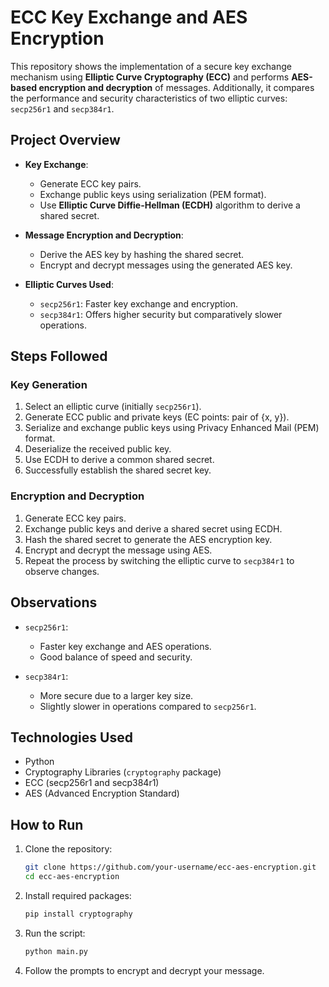 # ECC Key Exchange and AES Encryption

This repository shows the implementation of a secure key exchange mechanism using **Elliptic Curve Cryptography (ECC)** and performs **AES-based encryption and decryption** of messages. Additionally, it compares the performance and security characteristics of two elliptic curves: `secp256r1` and `secp384r1`.

## Project Overview

- **Key Exchange**: 
  - Generate ECC key pairs.
  - Exchange public keys using serialization (PEM format).
  - Use **Elliptic Curve Diffie-Hellman (ECDH)** algorithm to derive a shared secret.
  
- **Message Encryption and Decryption**:
  - Derive the AES key by hashing the shared secret.
  - Encrypt and decrypt messages using the generated AES key.

- **Elliptic Curves Used**:
  - `secp256r1`: Faster key exchange and encryption.
  - `secp384r1`: Offers higher security but comparatively slower operations.

## Steps Followed

### Key Generation

1. Select an elliptic curve (initially `secp256r1`).
2. Generate ECC public and private keys (EC points: pair of {x, y}).
3. Serialize and exchange public keys using Privacy Enhanced Mail (PEM) format.
4. Deserialize the received public key.
5. Use ECDH to derive a common shared secret.
6. Successfully establish the shared secret key.

### Encryption and Decryption

1. Generate ECC key pairs.
2. Exchange public keys and derive a shared secret using ECDH.
3. Hash the shared secret to generate the AES encryption key.
4. Encrypt and decrypt the message using AES.
5. Repeat the process by switching the elliptic curve to `secp384r1` to observe changes.

## Observations

- `secp256r1`:
  - Faster key exchange and AES operations.
  - Good balance of speed and security.

- `secp384r1`:
  - More secure due to a larger key size.
  - Slightly slower in operations compared to `secp256r1`.

## Technologies Used

- Python
- Cryptography Libraries (`cryptography` package)
- ECC (secp256r1 and secp384r1)
- AES (Advanced Encryption Standard)

## How to Run

1. Clone the repository:
    ```bash
    git clone https://github.com/your-username/ecc-aes-encryption.git
    cd ecc-aes-encryption
    ```

2. Install required packages:
    ```bash
    pip install cryptography
    ```

3. Run the script:
    ```bash
    python main.py
    ```

4. Follow the prompts to encrypt and decrypt your message.
